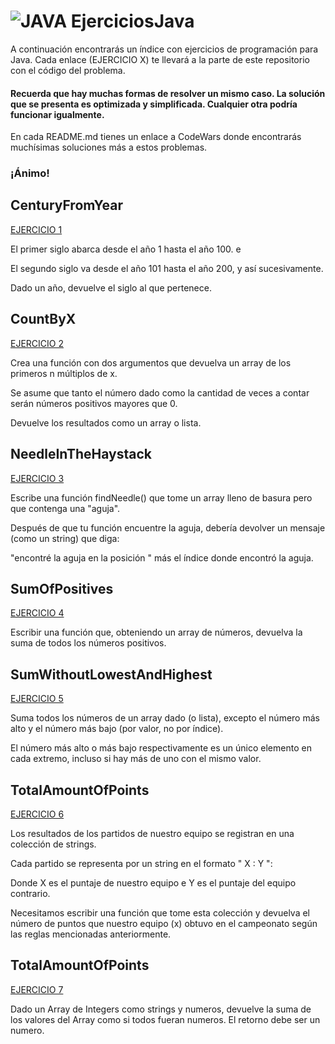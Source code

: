 # ![JAVA](https://img.shields.io/badge/Java-ED8B00?style=for-the-badge&logo=openjdk&logoColor=white) EjerciciosJava

A continuación encontrarás un índice con ejercicios de programación para Java.
Cada enlace (EJERCICIO X) te llevará a la parte de este repositorio con el código del problema.

#### Recuerda que hay muchas formas de resolver un mismo caso. La solución que se presenta es optimizada y simplificada. Cualquier otra podría funcionar igualmente.

En cada README.md tienes un enlace a CodeWars donde encontrarás muchísimas soluciones más a estos problemas.

### ¡Ánimo!

## CenturyFromYear

[EJERCICIO 1](01CenturyFromYear)

El primer siglo abarca desde el año 1 hasta el año 100. e

El segundo siglo va desde el año 101 hasta el año 200, y así sucesivamente.

Dado un año, devuelve el siglo al que pertenece.


## CountByX

[EJERCICIO 2](02CountByX)

Crea una función con dos argumentos que devuelva un array de los primeros n múltiplos de x.

Se asume que tanto el número dado como la cantidad de veces a contar serán números positivos mayores que 0.

Devuelve los resultados como un array o lista.



## NeedleInTheHaystack

[EJERCICIO 3](03NeedleInTheHaystack)

Escribe una función findNeedle() que tome un array lleno de basura pero que contenga una "aguja".

Después de que tu función encuentre la aguja, debería devolver un mensaje (como un string) que diga:

"encontré la aguja en la posición " más el índice donde encontró la aguja.



## SumOfPositives

[EJERCICIO 4](04SumOfPositives)

Escribir una función que, obteniendo un array de números, devuelva la suma de todos los números positivos.



## SumWithoutLowestAndHighest

[EJERCICIO 5](05SumWithoutLowestAndHighest)

Suma todos los números de un array dado (o lista), excepto el número más alto y el número más bajo (por valor, no por índice).

El número más alto o más bajo respectivamente es un único elemento en cada extremo, incluso si hay más de uno con el mismo valor.



## TotalAmountOfPoints

[EJERCICIO 6](06TotalAmountOfPoints)

Los resultados de los partidos de nuestro equipo se registran en una colección de strings.

Cada partido se representa por un string en el formato " X : Y ":

Donde X es el puntaje de nuestro equipo e Y es el puntaje del equipo contrario.

Necesitamos escribir una función que tome esta colección y devuelva el número de puntos que nuestro equipo (x) obtuvo en el campeonato según las reglas mencionadas anteriormente.



## TotalAmountOfPoints

[EJERCICIO 7](07SumMixedArray)

Dado un Array de Integers como strings y numeros, devuelve la suma de los valores del Array como si todos fueran numeros.
El retorno debe ser un numero.
